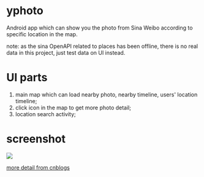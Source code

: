 # yphoto
Android app which can show you the photo from Sina Weibo according to specific location in the map.


note: as the sina OpenAPI related to places has been offline, there is no real data in this project, just test data on UI instead. 

# UI parts

1. main map which can load nearby photo, nearby timeline, users' location timeline;
2. click icon in the map to get more photo detail;
3. location search activity;


# screenshot

![](https://github.com/sherlockchou86/yphoto/blob/master/screen.gif)


[more detail from cnblogs](https;//www.cnblogs.com/xiaozhi_5638)